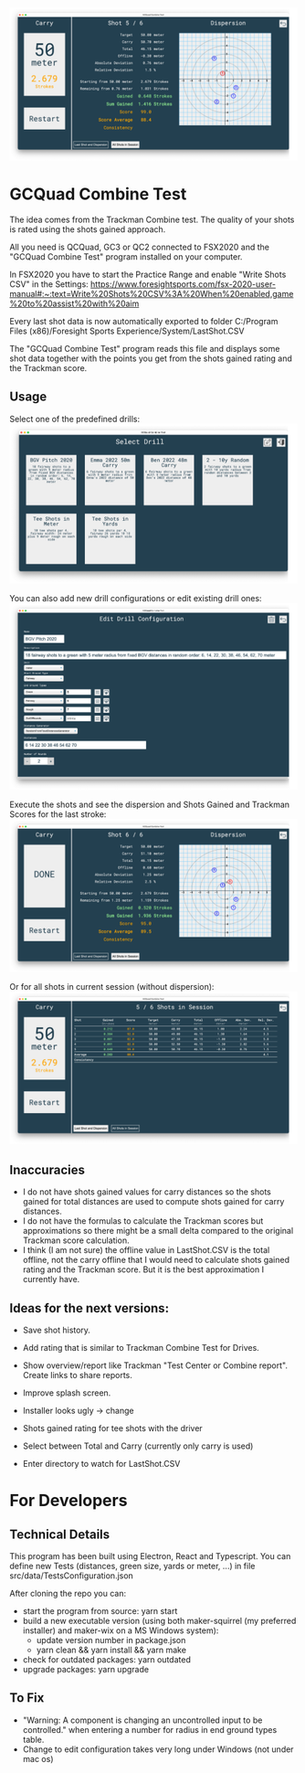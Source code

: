 ![One shot](screenshots/220106_GCQuadCombineTest_OneShot.png)

# GCQuad Combine Test

The idea comes from the Trackman Combine test. The quality of your shots is rated using the shots gained approach.

All you need is QCQuad, GC3 or QC2 connected to FSX2020 and the "GCQuad Combine Test" program installed on your
computer.

In FSX2020 you have to start the Practice Range and enable "Write Shots CSV" in the Settings:
https://www.foresightsports.com/fsx-2020-user-manual#:~:text=Write%20Shots%20CSV%3A%20When%20enabled,game%20to%20assist%20with%20aim

Every last shot data is now automatically exported to folder C:/Program Files (x86)/Foresight Sports
Experience/System/LastShot.CSV

The "GCQuad Combine Test" program reads this file and displays some shot data together with the points you get from the
shots gained rating and the Trackman score.

## Usage

Select one of the predefined drills:
![Predefined drills](screenshots/220106_GCQuadCombineTest_SelectDrill.png)

You can also add new drill configurations or edit existing drill ones:
![Edit drill configuration](screenshots/220106_GCQuadCombineTest_EditDrillConfiguration.png)

Execute the shots and see the dispersion and Shots Gained and Trackman Scores for the last stroke:
![One shot done](screenshots/220106_GCQuadCombineTest_OneShotDone.png)

Or for all shots in current session (without dispersion):
![All shots](screenshots/220106_GCQuadCombineTest_AllShots.png)

## Inaccuracies

* I do not have shots gained values for carry distances so the shots gained for total distances are used to compute
  shots gained for carry distances.
* I do not have the formulas to calculate the Trackman scores but approximations so there might be a small delta
  compared to the original Trackman score calculation.
* I think (I am not sure) the offline value in LastShot.CSV is the total offline, not the carry offline that I would
  need to calculate shots gained rating and the Trackman score. But it is the best approximation I currently have.

## Ideas for the next versions:

* Save shot history.
* Add rating that is similar to Trackman Combine Test for Drives.
* Show overview/report like Trackman "Test Center or Combine report". Create links to share reports.
* Improve splash screen.

* Installer looks ugly -> change
* Shots gained rating for tee shots with the driver
* Select between Total and Carry (currently only carry is used)
* Enter directory to watch for LastShot.CSV

# For Developers

## Technical Details

This program has been built using Electron, React and Typescript. You can define new Tests (distances, green size, yards
or meter, ...) in file src/data/TestsConfiguration.json

After cloning the repo you can:

* start the program from source: yarn start
* build a new executable version (using both maker-squirrel (my preferred installer) and maker-wix on a MS Windows
  system):
    * update version number in package.json
    * yarn clean && yarn install && yarn make
* check for outdated packages: yarn outdated
* upgrade packages: yarn upgrade

## To Fix

* "Warning: A component is changing an uncontrolled input to be controlled." when entering a number for radius in end
  ground types table.
* Change to edit configuration takes very long under Windows (not under mac os)
